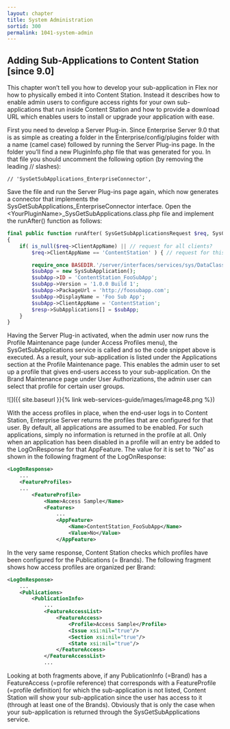 ```yaml
---
layout: chapter
title: System Administration
sortid: 300
permalink: 1041-system-admin
---
```

## Adding Sub-Applications to Content Station \[since 9.0\]

This chapter won’t tell you how to develop your sub-application in Flex nor how to physically embed it into Content Station. 
Instead it describes how to enable admin users to configure access rights for your own sub-applications that run inside 
Content Station and how to provide a download URL which enables users to install or upgrade your application with ease.

First you need to develop a Server Plug-in. Since Enterprise Server 9.0 that is as simple as creating a folder in the 
Enterprise/config/plugins folder with a name (camel case) followed by running the Server Plug-ins page. In the folder 
you’ll find a new PluginInfo.php file that was generated for you. In that file you should uncomment the following option 
(by removing the leading // slashes):

`// 'SysGetSubApplications_EnterpriseConnector',`

Save the file and run the Server Plug-ins page again, which now generates a connector that implements the 
SysGetSubApplications\_EnterpriseConnector interface. Open the &lt;YourPluginName&gt;\_SysGetSubApplications.class.php 
file and implement the runAfter() function as follows:

```php
final public function runAfter( SysGetSubApplicationsRequest $req, SysGetSubApplicationsResponse &$resp )
{
	if( is_null($req->ClientAppName) || // request for all clients?
		$req->ClientAppName == 'ContentStation' ) { // request for this client only?

		require_once BASEDIR.'/server/interfaces/services/sys/DataClasses.php';
		$subApp = new SysSubApplication();
		$subApp->ID = 'ContentStation_FooSubApp';
		$subApp->Version = '1.0.0 Build 1';
		$subApp->PackageUrl = 'http://foosubapp.com';
		$subApp->DisplayName = 'Foo Sub App';
		$subApp->ClientAppName = 'ContentStation';
		$resp->SubApplications[] = $subApp;
	}
} 
```

Having the Server Plug-in activated, when the admin user now runs the Profile Maintenance page (under Access Profiles menu), 
the SysGetSubApplications service is called and so the code snippet above is executed. As a result, your sub-application 
is listed under the Applications section at the Profile Maintenance page. This enables the admin user to set up a profile 
that gives end-users access to your sub-application. On the Brand Maintenance page under User Authorizations, the admin 
user can select that profile for certain user groups.

![]({{ site.baseurl }}{% link web-services-guide/images/image48.png %})

With the access profiles in place, when the end-user logs in to Content Station, Enterprise Server returns the profiles 
that are configured for that user. By default, all applications are assumed to be enabled. For such applications, simply 
no information is returned in the profile at all. Only when an application has been disabled in a profile will an entry 
be added to the LogOnResponse for that AppFeature. The value for it is set to “No” as shown in the following fragment of 
the LogOnResponse:

```xml
<LogOnResponse>
	...
	<FeatureProfiles>
	...
		<FeatureProfile>
			<Name>Access Sample</Name>
			<Features>
				...
				<AppFeature>
					<Name>ContentStation_FooSubApp</Name>
					<Value>No</Value>
				</AppFeature>
```

In the very same response, Content Station checks which profiles have been configured for the Publications (= Brands). 
The following fragment shows how access profiles are organized per Brand:

```xml
<LogOnResponse>
	...
	<Publications>
		<PublicationInfo>
			...
			<FeatureAccessList>
				<FeatureAccess>
					<Profile>Access Sample</Profile>
					<Issue xsi:nil="true"/>
					<Section xsi:nil="true"/>
					<State xsi:nil="true"/>
				</FeatureAccess>
			</FeatureAccessList>
			...
```

Looking at both fragments above, if any PublicationInfo (=Brand) has a FeatureAccess (=profile reference) that corresponds 
with a FeatureProfile (=profile definition) for which the sub-application is not listed, Content Station will show your 
sub-application since the user has access to it (through at least one of the Brands). Obviously that is only the case 
when your sub-application is returned through the SysGetSubApplications service.
